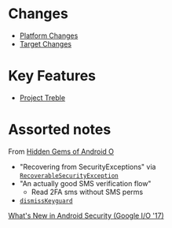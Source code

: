 # Changes

- [Platform Changes](https://developer.android.com/about/versions/oreo/android-8.0-changes.html#security-all)
- [Target Changes](https://developer.android.com/about/versions/oreo/android-8.0-changes.html#o-sec)

# Key Features

- [Project Treble](https://source.android.com/devices/architecture/treble)

# Assorted notes


From [Hidden Gems of Android O](https://medium.com/@ianhlake/hidden-gems-of-android-o-7def63136629)

- "Recovering from SecurityExceptions" via [`RecoverableSecurityException`](https://developer.android.com/reference/android/app/RecoverableSecurityException.html)
- "An actually good SMS verification flow"
  - Read 2FA sms without SMS perms
- [`dismissKeyguard`](https://developer.android.com/reference/android/app/KeyguardManager.html#dismissKeyguard%28android.app.Activity,%20android.app.KeyguardManager.KeyguardDismissCallback,%20android.os.Handler%29)

[What's New in Android Security (Google I/O '17)](https://www.youtube.com/watch?v=C9_ytg6MUP0)
